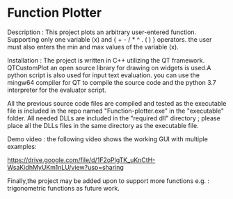 # Function Plotter

Description :
This project plots an arbitrary user-entered function. Supporting only one variable (x) and { + - / * ^ . ( ) } operators.
the user must also enters the min and max values of the variable (x).

Installation :
The project is written in C++ utilizing the QT framework. QTCustomPlot an open source library for drawing on widgets is used.A python script is also used for input text evaluation. you can use the mingw64 compiler for QT to compile the source code and the python 3.7 interpreter for the evaluator script. 

All the previous source code files are compiled and tested as the executable file is included in the repo named "Function-plotter.exe" in the "executable" folder.
All needed DLLs are included in the "required dll" directory ; please place all the DLLs files in the same directory as the executable file.

Demo video :
the following video shows the working GUI with multiple examples:

https://drive.google.com/file/d/1F2oPlgTK_uKnCtH-WsaKidhMyUKm1nLU/view?usp=sharing

Finally,the project may be added upon to support more functions e.g. : trigonometric functions as future work.
